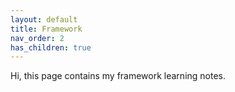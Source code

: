 ```yaml
---
layout: default
title: Framework
nav_order: 2
has_children: true
---
```


Hi, this page contains my framework learning notes.
